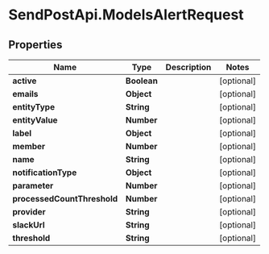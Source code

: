 # SendPostApi.ModelsAlertRequest

## Properties

Name | Type | Description | Notes
------------ | ------------- | ------------- | -------------
**active** | **Boolean** |  | [optional] 
**emails** | **Object** |  | [optional] 
**entityType** | **String** |  | [optional] 
**entityValue** | **Number** |  | [optional] 
**label** | **Object** |  | [optional] 
**member** | **Number** |  | [optional] 
**name** | **String** |  | [optional] 
**notificationType** | **Object** |  | [optional] 
**parameter** | **Number** |  | [optional] 
**processedCountThreshold** | **Number** |  | [optional] 
**provider** | **String** |  | [optional] 
**slackUrl** | **String** |  | [optional] 
**threshold** | **String** |  | [optional] 


